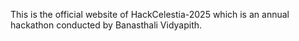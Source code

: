 This is the official website of HackCelestia-2025 which is an annual hackathon conducted by Banasthali Vidyapith.